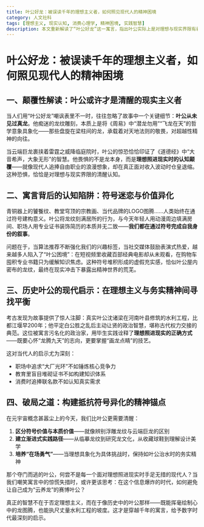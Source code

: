 ```yaml
---
title: 叶公好龙：被误读千年的理想主义者，如何照见现代人的精神困境
category: 人文社科
tags: [理想主义, 现实认知, 消费心理学, 精神困境, 实践智慧]
description: 本文重新解读了“叶公好龙”这一寓言，指出叶公实际上是对理想与现实界限有着清醒认知的现实主义者。文章探讨了现代社会中人们对符号价值的迷恋和由此产生的精神困境，如通过收藏而不使用来获得虚假的充实感。通过对历史人物叶公实际成就的分析，文章强调了理想主义与务实精神之间的平衡，并提出了区分符号价值与本质价值、建立渐进式实践路径以及培养面对挑战的勇气等破局之道。最终，本文提醒现代人在追求理想的道路上，应像叶公一样，既能怀抱高远志向，也能脚踏实地实现目标。
---
```

# 叶公好龙：被误读千年的理想主义者，如何照见现代人的精神困境  

## 一、颠覆性解读：叶公或许才是清醒的现实主义者  
当人们用“叶公好龙”嘲讽表里不一时，往往忽略了故事中一个关键细节：**叶公从未见过真龙**。他痴迷的龙纹雕刻，本质上是将《周易》中“潜龙勿用”“飞龙在天”的哲学意象具象化——那些盘旋在梁柱间的龙，承载着对天地法则的敬畏，对超越性精神的向往。  

当云端巨龙裹挟着雷霆之威降临庭院时，叶公的惊恐恰恰印证了《道德经》中“大音希声，大象无形”的智慧。他畏惧的不是龙本身，而是**理想照进现实时的认知颠覆**——就像现代人追捧自由职业的浪漫想象，却在真正面对收入波动时仓皇退缩。这种恐惧，恰恰是对理想与现实界限的清醒认知。  

## 二、寓言背后的认知陷阱：符号迷恋与价值异化  
青铜器上的饕餮纹、教堂穹顶的宗教画、当代品牌的LOGO图腾……人类始终在通过符号建构意义。叶公将龙纹刻满居所的行为，与今天年轻人用动漫周边填满房间、职场人用专业证书装饰简历的本质并无二致——**我们都在通过符号完成自我身份的叙事**。  

问题在于，当算法推荐不断强化我们的兴趣标签，当社交媒体鼓励表演式热爱，越来越多人陷入了“叶公困境”：在短视频里收藏百部经典电影却从未观看，在购物车囤积专业书籍只为缓解知识焦虑。这种符号堆积形成的虚假充实感，恰似叶公屋内密布的龙纹，最终在现实冲击下暴露出精神世界的荒芜。  

## 三、历史叶公的现代启示：在理想主义与务实精神间寻找平衡  
考古发现为故事提供了惊人注脚：真实叶公沈诸梁在河南叶县修筑的水利工程，比都江堰早200年；他平定白公胜之乱后主动让贤的政治智慧，堪称古代权力交接的典范。这位被寓言污名化的政治家，用毕生实践诠释了**理想照进现实的正确方式**——既要心怀“龙腾九天”的志向，更要掌握“画龙点睛”的技艺。  

这对当代人的启示尤为深刻：  
- 职场中追求“大厂光环”不如锤炼核心竞争力  
- 教育里盲目堆砌证书不如构建知识体系  
- 消费时追捧联名款不如认知真实需求  

## 四、破局之道：构建抵抗符号异化的精神锚点  
在元宇宙概念甚嚣尘上的今天，我们比叶公更需要清醒：  
1. **区分符号价值与本质价值**——就像辨别浮雕龙纹与云端巨龙的区别  
2. **建立渐进式实践路径**——从临摹龙纹到研究龙文化，从收藏球鞋到理解设计美学  
3. **培养“在场勇气”**——当理想具象化为具体挑战时，保持如叶公治水时的务实精神  

那个夺门而逃的叶公，何尝不是每一个面对理想照进现实时手足无措的现代人？当我们嘲笑寓言中的惊慌失措时，或许更该思考：在这个信息爆炸的时代，如何避免让自己成为“云养龙”的赛博叶公？  

真正的智慧不在于否定理想主义，而在于像历史中的叶公那样——既能挥毫绘制心中的龙图腾，也能执尺丈量水利工程的坡度。这才是穿越千年的寓言，给予数字时代最深刻的启示。